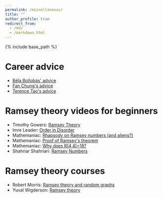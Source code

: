 ```yaml
---
permalink: /miscellaneous/
title: ""
author_profile: true
redirect_from: 
  - /md/
  - /markdown.html
---
```

{% include base_path %}

Career advice
======

* [Béla Bollobás' advice](../assets/Bollobas.pdf)
* [Fan Chung's advice](https://mathweb.ucsd.edu/~fan/teach/gradpol.html)
* [Terence Tao's advice](https://terrytao.wordpress.com/career-advice/)

Ramsey theory videos for beginners
======

* Timothy Gowers: [Ramsey Theory](https://youtu.be/uxRvfEOC3uQ?si=hVppsrziLows1IoL)
* Imre Leader: [Order in Disorder](https://youtu.be/AZnvP86N20I?si=bYeAjYB8gzqwSTpS)
* Mathemaniac: [Rhapsody on Ramsey numbers (and aliens?)](https://youtu.be/6xEjGnC1_F8?si=Aa1KvGp9BAq3p8t2)
* Mathemaniac: [Proof of Ramsey's theorem](https://youtu.be/nZDaJenIH88?si=ftAX2yVg0VIscQPt)
* Mathemaniac: [Why does R(4,4)=18?](https://youtu.be/8de4pXIPI8w?si=NQ6FpCHEK_0jdJ1O)
* Shahriar Shahriari: [Ramsey Numbers](https://youtube.com/playlist?list=PLpcU2wNhmPYcAcsvebUBh28XeEt0Y4WyH&si=zwPWqm1XAhgQ4Wco)

Ramsey theory courses
======

* Robert Morris: [Ramsey theory and random graphs](https://youtube.com/playlist?list=PLo4jXE-LdDTTUDYMaYoWD0Z3ltOQ_XIoc&si=QroJOeWoHUjXLuIl)
* Yuval Wigderson: [Ramsey theory](https://n.ethz.ch/~ywigderson/math/teaching/)
